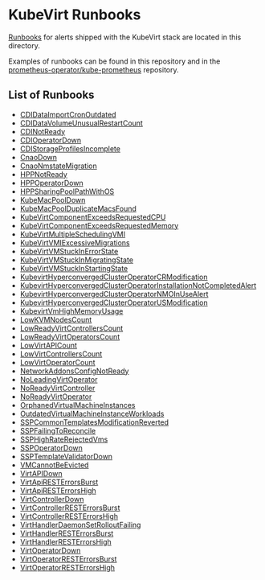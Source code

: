 <!--
    This is an auto-generated file.
    PLEASE DO NOT EDIT THIS FILE.
    run:
        python automation/generate_pages_index.py
    to re-generate it
-->
# KubeVirt Runbooks

[Runbooks](https://en.wikipedia.org/wiki/Runbook) for alerts shipped with the KubeVirt stack are located in this directory.

Examples of runbooks can be found in this repository and in the [prometheus-operator/kube-prometheus](https://github.com/prometheus-operator/kube-prometheus/wiki/Runbooks) repository.

## List of Runbooks
* [CDIDataImportCronOutdated](CDIDataImportCronOutdated.md)
* [CDIDataVolumeUnusualRestartCount](CDIDataVolumeUnusualRestartCount.md)
* [CDINotReady](CDINotReady.md)
* [CDIOperatorDown](CDIOperatorDown.md)
* [CDIStorageProfilesIncomplete](CDIStorageProfilesIncomplete.md)
* [CnaoDown](CnaoDown.md)
* [CnaoNmstateMigration](CnaoNmstateMigration.md)
* [HPPNotReady](HPPNotReady.md)
* [HPPOperatorDown](HPPOperatorDown.md)
* [HPPSharingPoolPathWithOS](HPPSharingPoolPathWithOS.md)
* [KubeMacPoolDown](KubeMacPoolDown.md)
* [KubeMacPoolDuplicateMacsFound](KubeMacPoolDuplicateMacsFound.md)
* [KubeVirtComponentExceedsRequestedCPU](KubeVirtComponentExceedsRequestedCPU.md)
* [KubeVirtComponentExceedsRequestedMemory](KubeVirtComponentExceedsRequestedMemory.md)
* [KubeVirtMultipleSchedulingVMI](KubeVirtMultipleSchedulingVMI.md)
* [KubeVirtVMIExcessiveMigrations](KubeVirtVMIExcessiveMigrations.md)
* [KubeVirtVMStuckInErrorState](KubeVirtVMStuckInErrorState.md)
* [KubeVirtVMStuckInMigratingState](KubeVirtVMStuckInMigratingState.md)
* [KubeVirtVMStuckInStartingState](KubeVirtVMStuckInStartingState.md)
* [KubevirtHyperconvergedClusterOperatorCRModification](KubevirtHyperconvergedClusterOperatorCRModification.md)
* [KubevirtHyperconvergedClusterOperatorInstallationNotCompletedAlert](KubevirtHyperconvergedClusterOperatorInstallationNotCompletedAlert.md)
* [KubevirtHyperconvergedClusterOperatorNMOInUseAlert](KubevirtHyperconvergedClusterOperatorNMOInUseAlert.md)
* [KubevirtHyperconvergedClusterOperatorUSModification](KubevirtHyperconvergedClusterOperatorUSModification.md)
* [KubevirtVmHighMemoryUsage](KubevirtVmHighMemoryUsage.md)
* [LowKVMNodesCount](LowKVMNodesCount.md)
* [LowReadyVirtControllersCount](LowReadyVirtControllersCount.md)
* [LowReadyVirtOperatorsCount](LowReadyVirtOperatorsCount.md)
* [LowVirtAPICount](LowVirtAPICount.md)
* [LowVirtControllersCount](LowVirtControllersCount.md)
* [LowVirtOperatorCount](LowVirtOperatorCount.md)
* [NetworkAddonsConfigNotReady](NetworkAddonsConfigNotReady.md)
* [NoLeadingVirtOperator](NoLeadingVirtOperator.md)
* [NoReadyVirtController](NoReadyVirtController.md)
* [NoReadyVirtOperator](NoReadyVirtOperator.md)
* [OrphanedVirtualMachineInstances](OrphanedVirtualMachineInstances.md)
* [OutdatedVirtualMachineInstanceWorkloads](OutdatedVirtualMachineInstanceWorkloads.md)
* [SSPCommonTemplatesModificationReverted](SSPCommonTemplatesModificationReverted.md)
* [SSPFailingToReconcile](SSPFailingToReconcile.md)
* [SSPHighRateRejectedVms](SSPHighRateRejectedVms.md)
* [SSPOperatorDown](SSPOperatorDown.md)
* [SSPTemplateValidatorDown](SSPTemplateValidatorDown.md)
* [VMCannotBeEvicted](VMCannotBeEvicted.md)
* [VirtAPIDown](VirtAPIDown.md)
* [VirtApiRESTErrorsBurst](VirtApiRESTErrorsBurst.md)
* [VirtApiRESTErrorsHigh](VirtApiRESTErrorsHigh.md)
* [VirtControllerDown](VirtControllerDown.md)
* [VirtControllerRESTErrorsBurst](VirtControllerRESTErrorsBurst.md)
* [VirtControllerRESTErrorsHigh](VirtControllerRESTErrorsHigh.md)
* [VirtHandlerDaemonSetRolloutFailing](VirtHandlerDaemonSetRolloutFailing.md)
* [VirtHandlerRESTErrorsBurst](VirtHandlerRESTErrorsBurst.md)
* [VirtHandlerRESTErrorsHigh](VirtHandlerRESTErrorsHigh.md)
* [VirtOperatorDown](VirtOperatorDown.md)
* [VirtOperatorRESTErrorsBurst](VirtOperatorRESTErrorsBurst.md)
* [VirtOperatorRESTErrorsHigh](VirtOperatorRESTErrorsHigh.md)
